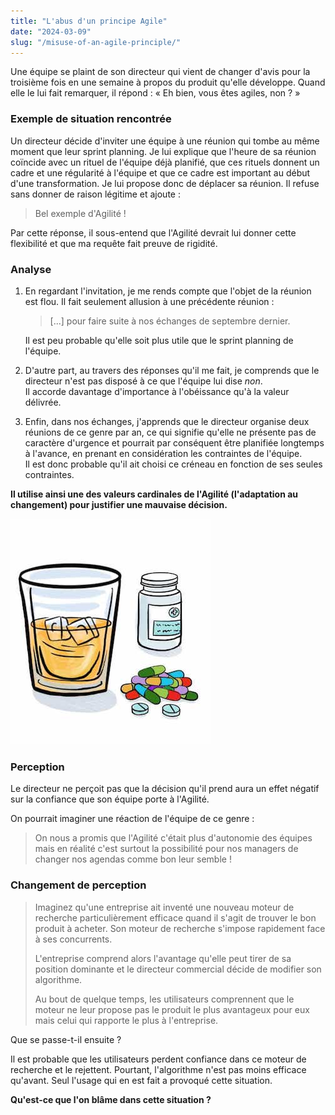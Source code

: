 ```yaml
---
title: "L'abus d'un principe Agile"
date: "2024-03-09"
slug: "/misuse-of-an-agile-principle/"
---
```

Une équipe se plaint de son directeur qui vient de changer d'avis pour la troisième fois en une semaine à propos du produit qu'elle développe. Quand elle le lui fait remarquer, il répond : « Eh bien, vous êtes agiles, non ? »<!-- end -->

### Exemple de situation rencontrée

Un directeur décide d'inviter une équipe à une réunion qui tombe au même moment que leur sprint planning. Je lui explique que l'heure de sa réunion coïncide avec un rituel de l'équipe déjà planifié, que ces rituels donnent un cadre et une régularité à l'équipe et que ce cadre est important au début d'une transformation. Je lui propose donc de déplacer sa réunion.
Il refuse sans donner de raison légitime et ajoute :

> Bel exemple d'Agilité !

Par cette réponse, il sous-entend que l'Agilité devrait lui donner cette flexibilité et que ma requête fait preuve de rigidité.

### Analyse

1. En regardant l'invitation, je me rends compte que l'objet de la réunion est flou. Il fait seulement allusion à une précédente réunion :

   > [...] pour faire suite à nos échanges de septembre dernier.

   Il est peu probable qu'elle soit plus utile que le sprint planning de l'équipe.

2. D'autre part, au travers des réponses qu'il me fait, je comprends que le directeur n'est pas disposé à ce que l'équipe lui dise *non*.  
   Il accorde davantage d'importance à l'obéissance qu'à la valeur délivrée.

3. Enfin, dans nos échanges, j'apprends que le directeur organise deux réunions de ce genre par an, ce qui signifie qu'elle ne présente pas de caractère d'urgence et pourrait par conséquent être planifiée longtemps à l'avance, en prenant en considération les contraintes de l'équipe.  
   Il est donc probable qu'il ait choisi ce créneau en fonction de ses seules contraintes.

**Il utilise ainsi une des valeurs cardinales de l'Agilité (l'adaptation au changement) pour justifier une mauvaise décision.**

![Mauvais usage d'un médicament. © Bexley S.H.I.E.L.D.](../images/drug-and-alcohol-misuse.jpg)

### Perception

Le directeur ne perçoit pas que la décision qu'il prend aura un effet négatif sur la confiance que son équipe porte à l'Agilité.

On pourrait imaginer une réaction de l'équipe de ce genre :

> On nous a promis que l'Agilité c'était plus d'autonomie des équipes mais en réalité c'est surtout la possibilité pour nos managers de changer nos agendas comme bon leur semble !

### Changement de perception

> Imaginez qu'une entreprise ait inventé une nouveau moteur de recherche particulièrement efficace quand il s'agit de trouver le bon produit à acheter. Son moteur de recherche s'impose rapidement face à ses concurrents.
> 
> L'entreprise comprend alors l'avantage qu'elle peut tirer de sa position dominante et le directeur commercial décide de modifier son algorithme.
> 
> Au bout de quelque temps, les utilisateurs comprennent que le moteur ne leur propose pas le produit le plus avantageux pour eux mais celui qui rapporte le plus à l'entreprise.

Que se passe-t-il ensuite ?

Il est probable que les utilisateurs perdent confiance dans ce moteur de recherche et le rejettent. Pourtant, l'algorithme n'est pas moins efficace qu'avant. Seul l'usage qui en est fait a provoqué cette situation.

**Qu'est-ce que l'on blâme dans cette situation ?**
